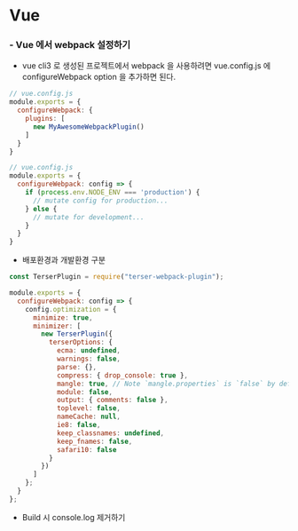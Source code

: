 # Vue

### - Vue 에서 webpack 설정하기



* vue cli3 로 생성된 프로젝트에서 webpack 을 사용하려면 vue.config.js 에 configureWebpack option 을 추가하면 된다.

```javascript
// vue.config.js
module.exports = {
  configureWebpack: {
    plugins: [
      new MyAwesomeWebpackPlugin()
    ]
  }
}
```





```javascript
// vue.config.js
module.exports = {
  configureWebpack: config => {
    if (process.env.NODE_ENV === 'production') {
      // mutate config for production...
    } else {
      // mutate for development...
    }
  }
}
```

* 배포환경과 개발환경 구분





```javascript
const TerserPlugin = require("terser-webpack-plugin");

module.exports = {
  configureWebpack: config => {
    config.optimization = {
      minimize: true,
      minimizer: [
        new TerserPlugin({
          terserOptions: {
            ecma: undefined,
            warnings: false,
            parse: {},
            compress: { drop_console: true },
            mangle: true, // Note `mangle.properties` is `false` by default.
            module: false,
            output: { comments: false },
            toplevel: false,
            nameCache: null,
            ie8: false,
            keep_classnames: undefined,
            keep_fnames: false,
            safari10: false
          }
        })
      ]
    };
  }
};

```

* Build 시 console.log 제거하기



